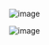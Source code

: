 ![image](https://github.com/user-attachments/assets/bff48c75-45c0-4fd2-ae82-ac78ba58f258)

![image](https://github.com/user-attachments/assets/7d3fbd71-0e39-4094-b11a-bea3c9326622)




